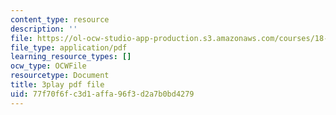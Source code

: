 ```yaml
---
content_type: resource
description: ''
file: https://ol-ocw-studio-app-production.s3.amazonaws.com/courses/18-03sc-differential-equations-fall-2011/77f70f6fc3d1affa96f3d2a7b0bd4279_sZ2qulI6GEk.pdf
file_type: application/pdf
learning_resource_types: []
ocw_type: OCWFile
resourcetype: Document
title: 3play pdf file
uid: 77f70f6f-c3d1-affa-96f3-d2a7b0bd4279
---
```

